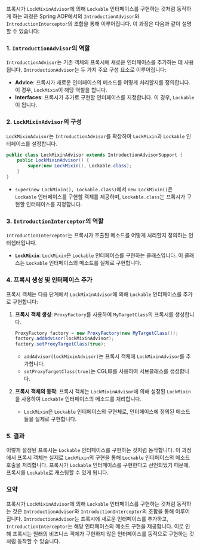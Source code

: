 프록시가 `LockMixinAdvisor`에 의해 `Lockable` 인터페이스를 구현하는 것처럼 동작하게 하는 과정은 Spring AOP에서의 `IntroductionAdvisor`와 `IntroductionInterceptor`의 조합을 통해 이루어집니다. 이 과정은 다음과 같이 설명할 수 있습니다:

### 1. `IntroductionAdvisor`의 역할

`IntroductionAdvisor`는 기존 객체의 프록시에 새로운 인터페이스를 추가하는 데 사용됩니다. `IntroductionAdvisor`는 두 가지 주요 구성 요소로 이루어집니다:

- **Advice**: 프록시가 새로운 인터페이스의 메소드를 어떻게 처리할지를 정의합니다. 이 경우, `LockMixin`이 해당 역할을 합니다.
- **Interfaces**: 프록시가 추가로 구현할 인터페이스를 지정합니다. 이 경우, `Lockable`이 됩니다.

### 2. `LockMixinAdvisor`의 구성

`LockMixinAdvisor`는 `IntroductionAdvisor`를 확장하여 `LockMixin`과 `Lockable` 인터페이스를 설정합니다. 

```java
public class LockMixinAdvisor extends IntroductionAdvisorSupport {
    public LockMixinAdvisor() {
        super(new LockMixin(), Lockable.class);
    }
}
```

- `super(new LockMixin(), Lockable.class)`에서 `new LockMixin()`은 `Lockable` 인터페이스를 구현할 객체를 제공하며, `Lockable.class`는 프록시가 구현할 인터페이스를 지정합니다.

### 3. `IntroductionInterceptor`의 역할

`IntroductionInterceptor`는 프록시가 호출된 메소드를 어떻게 처리할지 정의하는 인터셉터입니다. 

- **`LockMixin`**: `LockMixin`은 `Lockable` 인터페이스를 구현하는 클래스입니다. 이 클래스는 `Lockable` 인터페이스의 메소드를 실제로 구현합니다.

### 4. 프록시 생성 및 인터페이스 추가

프록시 객체는 다음 단계에서 `LockMixinAdvisor`에 의해 `Lockable` 인터페이스를 추가로 구현합니다:

1. **프록시 객체 생성**: `ProxyFactory`를 사용하여 `MyTargetClass`의 프록시를 생성합니다.

   ```java
   ProxyFactory factory = new ProxyFactory(new MyTargetClass());
   factory.addAdvisor(lockMixinAdvisor);
   factory.setProxyTargetClass(true);
   ```

   - `addAdvisor(lockMixinAdvisor)`는 프록시 객체에 `LockMixinAdvisor`를 추가합니다.
   - `setProxyTargetClass(true)`는 CGLIB를 사용하여 서브클래스를 생성합니다.

2. **프록시 객체의 동작**: 프록시 객체는 `LockMixinAdvisor`에 의해 설정된 `LockMixin`을 사용하여 `Lockable` 인터페이스의 메소드를 처리합니다.

   - `LockMixin`은 `Lockable` 인터페이스의 구현체로, 인터페이스에 정의된 메소드들을 실제로 구현합니다.

### 5. 결과

이렇게 설정된 프록시는 `Lockable` 인터페이스를 구현하는 것처럼 동작합니다. 이 과정에서 프록시 객체는 실제로 `LockMixin`의 구현을 통해 `Lockable` 인터페이스의 메소드 호출을 처리합니다. 프록시가 `Lockable` 인터페이스를 구현한다고 선언되었기 때문에, 프록시를 `Lockable`로 캐스팅할 수 있게 됩니다.

### 요약

프록시가 `LockMixinAdvisor`에 의해 `Lockable` 인터페이스를 구현하는 것처럼 동작하는 것은 `IntroductionAdvisor`와 `IntroductionInterceptor`의 조합을 통해 이루어집니다. `IntroductionAdvisor`는 프록시에 새로운 인터페이스를 추가하고, `IntroductionInterceptor`는 해당 인터페이스의 메소드 구현을 제공합니다. 이로 인해 프록시는 원래의 비즈니스 객체가 구현하지 않은 인터페이스를 동적으로 구현하는 것처럼 동작할 수 있습니다.
